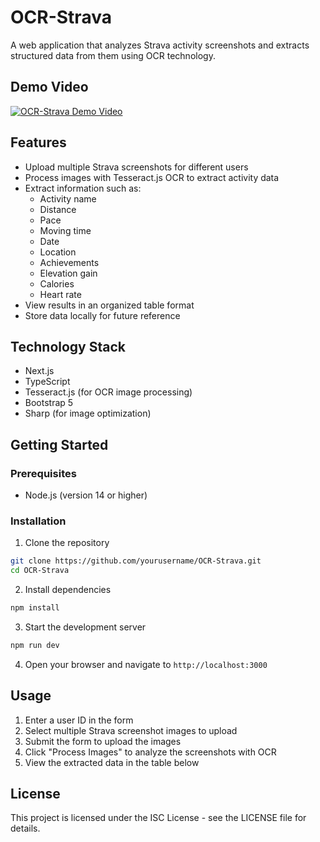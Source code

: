 # OCR-Strava

A web application that analyzes Strava activity screenshots and extracts structured data from them using OCR technology.

## Demo Video

[![OCR-Strava Demo Video](https://img.youtube.com/vi/TGQaCj_Gg8E/0.jpg)](https://www.youtube.com/watch?v=TGQaCj_Gg8E "OCR-Strava Demo Video")

## Features

- Upload multiple Strava screenshots for different users
- Process images with Tesseract.js OCR to extract activity data
- Extract information such as:
  - Activity name
  - Distance
  - Pace
  - Moving time
  - Date
  - Location
  - Achievements
  - Elevation gain
  - Calories
  - Heart rate
- View results in an organized table format
- Store data locally for future reference

## Technology Stack

- Next.js
- TypeScript
- Tesseract.js (for OCR image processing)
- Bootstrap 5
- Sharp (for image optimization)

## Getting Started

### Prerequisites

- Node.js (version 14 or higher)

### Installation

1. Clone the repository
```bash
git clone https://github.com/yourusername/OCR-Strava.git
cd OCR-Strava
```

2. Install dependencies
```bash
npm install
```

3. Start the development server
```bash
npm run dev
```

4. Open your browser and navigate to `http://localhost:3000`

## Usage

1. Enter a user ID in the form
2. Select multiple Strava screenshot images to upload
3. Submit the form to upload the images
4. Click "Process Images" to analyze the screenshots with OCR
5. View the extracted data in the table below

## License

This project is licensed under the ISC License - see the LICENSE file for details.